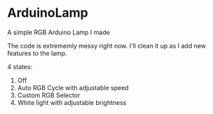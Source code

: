 # ArduinoLamp

A simple RGB Arduino Lamp I made

The code is extrememly messy right now. I'll clean it up as I add new features to the lamp.

4 states:

1. Off
2. Auto RGB Cycle with adjustable speed
3. Custom RGB Selector
4. White light with adjustable brightness
